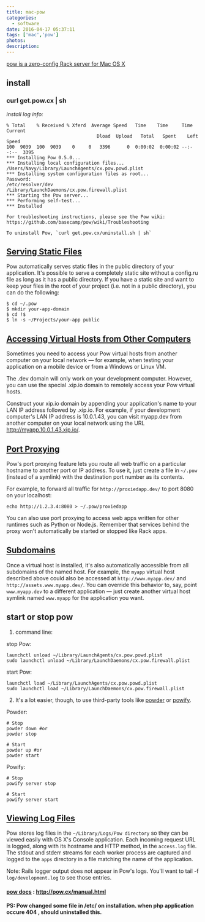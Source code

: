 ```yaml
---
title: mac-pow
categories:
  - software
date: 2016-04-17 05:37:11
tags: ['mac','pow']
photos:
description:
---
```


[pow is a zero-config Rack server for Mac OS X](http://pow.cx/)

## install

### curl get.pow.cx | sh

*install log info:*
```
% Total    % Received % Xferd  Average Speed   Time    Time     Time  Current
                                 Dload  Upload   Total   Spent    Left  Speed
100  9039  100  9039    0     0   3396      0  0:00:02  0:00:02 --:--:--  3395
*** Installing Pow 0.5.0...
*** Installing local configuration files...
/Users/Navy/Library/LaunchAgents/cx.pow.powd.plist
*** Installing system configuration files as root...
Password:
/etc/resolver/dev
/Library/LaunchDaemons/cx.pow.firewall.plist
*** Starting the Pow server...
*** Performing self-test...
*** Installed

For troubleshooting instructions, please see the Pow wiki:
https://github.com/basecamp/pow/wiki/Troubleshooting

To uninstall Pow, `curl get.pow.cx/uninstall.sh | sh`
```
<!--more-->

## [Serving Static Files](http://pow.cx/manual.html#section_2.4)

Pow automatically serves static files in the public directory of your application. It's possible to serve a completely static site without a config.ru file as long as it has a public directory. If you have a static site and want to keep your files in the root of your project (i.e. not in a public directory), you can do the following:

```
$ cd ~/.pow
$ mkdir your-app-domain
$ cd !$
$ ln -s ~/Projects/your-app public
```

## [Accessing Virtual Hosts from Other Computers](http://pow.cx/manual.html#section_2.1)

Sometimes you need to access your Pow virtual hosts from another computer on your local network — for example, when testing your application on a mobile device or from a Windows or Linux VM.

The .dev domain will only work on your development computer. However, you can use the special .xip.io domain to remotely access your Pow virtual hosts.

Construct your xip.io domain by appending your application's name to your LAN IP address followed by .xip.io. For example, if your development computer's LAN IP address is 10.0.1.43, you can visit myapp.dev from another computer on your local network using the URL http://myapp.10.0.1.43.xip.io/.

## [Port Proxying](http://pow.cx/manual.html#section_2.1.4)

Pow's port proxying feature lets you route all web traffic on a particular hostname to another port or IP address. To use it, just create a file in `~/.pow` (instead of a symlink) with the destination port number as its contents.

For example, to forward all traffic for `http://proxiedapp.dev/` to port 8080 on your localhost:

```
echo http://1.2.3.4:8080 > ~/.pow/proxiedapp
```

You can also use port proxying to access web apps written for other runtimes such as Python or Node.js. Remember that services behind the proxy won't automatically be started or stopped like Rack apps.


## [Subdomains](http://pow.cx/manual.html#section_3.3)

Once a virtual host is installed, it's also automatically accessible from all subdomains of the named host. For example, the `myapp` virtual host described above could also be accessed at `http://www.myapp.dev/` and `http://assets.www.myapp.dev/`. You can override this behavior to, say, point `www.myapp.dev` to a different application — just create another virtual host symlink named `www.myapp` for the application you want.

## start or stop pow

1. command line:

stop Pow:
```
launchctl unload ~/Library/LaunchAgents/cx.pow.powd.plist
sudo launchctl unload ~/Library/LaunchDaemons/cx.pow.firewall.plist
```

start Pow:
```
launchctl load ~/Library/LaunchAgents/cx.pow.powd.plist
sudo launchctl load ~/Library/LaunchDaemons/cx.pow.firewall.plist
```
2. It's a lot easier, though, to use third-party tools like [powder](https://github.com/rodreegez/powder) or [powify](https://github.com/sethvargo/powify).

Powder:
```
# Stop
powder down #or
powder stop

# Start
powder up #or
powder start
 ```

Powify:
```
# Stop
powify server stop

# Start
powify server start
```

## [Viewing Log Files](http://pow.cx/manual.html#section_2.6)

Pow stores log files in the `~/Library/Logs/Pow directory` so they can be viewed easily with OS X's Console application. Each incoming request URL is logged, along with its hostname and HTTP method, in the `access.log` file. The stdout and stderr streams for each worker process are captured and logged to the `apps` directory in a file matching the name of the application.

Note: Rails logger output does not appear in Pow's logs. You'll want to tail -f `log/development.log` to see those entries.




#### [pow docs](http://pow.cx/manual.html) : http://pow.cx/manual.html

**PS: Pow changed some file in /etc/ on installation. when php application occure 404 , should uninstalled this.**